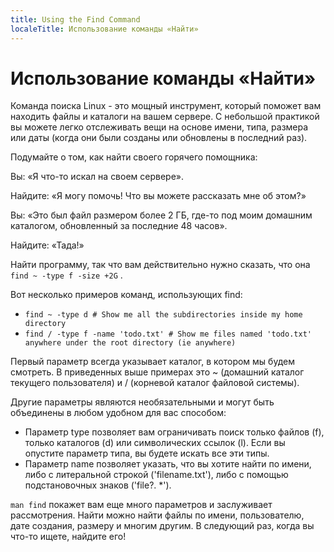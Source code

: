 ```yaml
---
title: Using the Find Command
localeTitle: Использование команды «Найти»
---
```

# Использование команды «Найти»

Команда поиска Linux - это мощный инструмент, который поможет вам находить файлы и каталоги на вашем сервере. С небольшой практикой вы можете легко отслеживать вещи на основе имени, типа, размера или даты (когда они были созданы или обновлены в последний раз).

Подумайте о том, как найти своего горячего помощника:

Вы: «Я что-то искал на своем сервере».

Найдите: «Я могу помочь! Что вы можете рассказать мне об этом?»

Вы: «Это был файл размером более 2 ГБ, где-то под моим домашним каталогом, обновленный за последние 48 часов».

Найдите: «Тада!»

Найти программу, так что вам действительно нужно сказать, что она `find ~ -type f -size +2G` .

Вот несколько примеров команд, использующих find:

*   `find ~ -type d # Show me all the subdirectories inside my home directory`
*   `find / -type f -name 'todo.txt' # Show me files named 'todo.txt' anywhere under the root directory (ie anywhere)`

Первый параметр всегда указывает каталог, в котором мы будем смотреть. В приведенных выше примерах это ~ (домашний каталог текущего пользователя) и / (корневой каталог файловой системы).

Другие параметры являются необязательными и могут быть объединены в любом удобном для вас способом:

*   Параметр type позволяет вам ограничивать поиск только файлов (f), только каталогов (d) или символических ссылок (l). Если вы опустите параметр типа, вы будете искать все эти типы.
*   Параметр name позволяет указать, что вы хотите найти по имени, либо с литеральной строкой ('filename.txt'), либо с помощью подстановочных знаков ('file?. \*').

`man find` покажет вам еще много параметров и заслуживает рассмотрения. Найти можно найти файлы по имени, пользователю, дате создания, размеру и многим другим. В следующий раз, когда вы что-то ищете, найдите его!